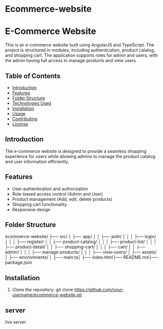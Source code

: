 # Ecommerce-website
# E-Commerce Website

This is an e-commerce website built using AngularJS and TypeScript. The project is structured in modules, including authentication, product catalog, and shopping cart. The application supports roles for admin and users, with the admin having full access to manage products and view users.

## Table of Contents

- [Introduction](#introduction)
- [Features](#features)
- [Folder Structure](#folder-structure)
- [Technologies Used](#technologies-used)
- [Installation](#installation)
- [Usage](#usage)
- [Contributing](#contributing)
- [License](#license)

## Introduction

The e-commerce website is designed to provide a seamless shopping experience for users while allowing admins to manage the product catalog and user information efficiently.

## Features

- User authentication and authorization
- Role-based access control (Admin and User)
- Product management (Add, edit, delete products)
- Shopping cart functionality
- Responsive design

## Folder Structure

ecommerce-website/ ├── src/ │ ├── app/ │ │ ├── auth/ │ │ │ ├── login/ │ │ │ ├── register/ │ │ ├── product-catalog/ │ │ │ ├── product-list/ │ │ │ ├── product-detail/ │ │ ├── shopping-cart/ │ │ │ ├── cart/ │ │ ├── admin/ │ │ │ ├── manage-products/ │ │ │ ├── view-users/ │ ├── assets/ │ ├── environments/ │ ├── main.ts│ ├── index.html├── README.md├── package.json
## Installation

1. Clone the repository:
   git clone https://github.com/your-username/ecommerce-website.git
## server 
live server 

   
